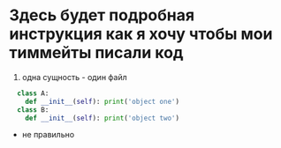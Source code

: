 # Здесь будет подробная инструкция как я хочу чтобы мои тиммейты писали код

1. одна сущность - один файл
```python
  class A:
    def __init__(self): print('object one')
  class B:
    def __init__(self): print('object two') 
```
 - не правильно
